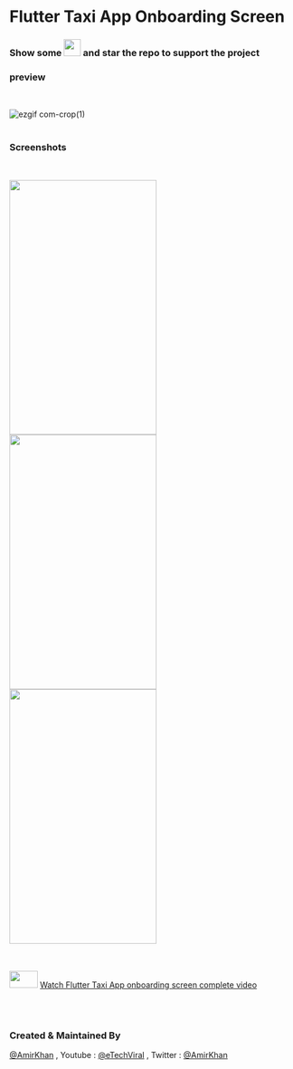 # Flutter Taxi App Onboarding Screen

### Show some  <img src="https://github.githubassets.com/images/icons/emoji/unicode/2764.png" width="30" height="30" />   and star the repo to support the project

### preview
<br />

 ![ezgif com-crop(1)](https://user-images.githubusercontent.com/10207753/93585621-834b2b00-f9c0-11ea-87c0-b09cdf4add3e.gif)
<br />
<br />

### Screenshots
<br />
 
<p float="left">
<img src="https://user-images.githubusercontent.com/10207753/93587395-46346800-f9c3-11ea-9405-40b3103b6056.png" width="260" height="450" /> 

<img src="https://user-images.githubusercontent.com/10207753/93587396-46ccfe80-f9c3-11ea-88b9-d04f2c89c2b3.png" width="260" height="450" />

<img src="https://user-images.githubusercontent.com/10207753/93587404-4af91c00-f9c3-11ea-8b56-f7decd715c27.png" width="260" height="450" />
  <br />

</p>


<br />
<br />
<img src="https://user-images.githubusercontent.com/10207753/84770526-2589fa00-aff1-11ea-83bf-f1255b9371ac.jpg" width="50" height="30" />
<a href="https://youtu.be/9OgIte8091k">Watch Flutter Taxi App onboarding screen complete video </a>
</p>
<br />
<br />

### Created & Maintained By

[@AmirKhan](https://github.com/amirk3321) , Youtube : [@eTechViral](https://www.youtube.com/channel/UCO6gMNHYhRqyzbskNh4gG_A) , Twitter  : [@AmirKhan](https://twitter.com/__Meer___)
